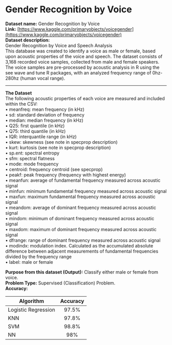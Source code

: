 #  Gender Recognition by Voice
**Dataset name:** Gender Recognition by Voice  
**Link:** [https://www.kaggle.com/primaryobjects/voicegender](https://www.kaggle.com/primaryobjects/voicegender)  
**Dataset description:**  
Gender Recognition by Voice and Speech Analysis  
This database was created to identify a voice as male or female, based upon acoustic properties of the voice and speech. The dataset consists of 3,168 recorded voice samples, collected from male and female speakers. The voice samples are pre-processed by acoustic analysis in R using the see wave and tune R packages, with an analyzed frequency range of 0hz-280hz (human vocal range).

------------------------------------------

**The Dataset**  
The following acoustic properties of each voice are measured and included within the CSV:  
•	meanfreq: mean frequency (in kHz)  
•	sd: standard deviation of frequency  
•	median: median frequency (in kHz)  
•	Q25: first quantile (in kHz)  
•	Q75: third quantile (in kHz)  
•	IQR: interquantile range (in kHz)  
•	skew: skewness (see note in specprop description)  
•	kurt: kurtosis (see note in specprop description)  
•	sp.ent: spectral entropy  
•	sfm: spectral flatness  
•	mode: mode frequency  
•	centroid: frequency centroid (see specprop)  
•	peakf: peak frequency (frequency with highest energy)  
•	meanfun: average of fundamental frequency measured across acoustic signal  
•	minfun: minimum fundamental frequency measured across acoustic signal  
•	maxfun: maximum fundamental frequency measured across acoustic signal  
•	meandom: average of dominant frequency measured across acoustic signal  
•	mindom: minimum of dominant frequency measured across acoustic signal  
•	maxdom: maximum of dominant frequency measured across acoustic signal  
•	dfrange: range of dominant frequency measured across acoustic signal  
•	modindx: modulation index. Calculated as the accumulated absolute difference between adjacent measurements of fundamental frequencies divided by the frequency range  
•	label: male or female  

**Purpose from this dataset (Output):** Classify either male or female from voice.  
**Problem Type:** Supervised (Classification) Problem.  
**Accuracy:**  

| Algorithm           | Accuracy            |
| ------------------- |:-------------------:|
| Logistic Regression | 97.5%               |
| KNN                 | 97.8%               |
| SVM                 | 98.8%               |
| NN                  | 98%                 |
